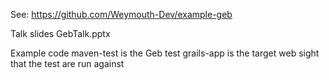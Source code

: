 See: https://github.com/Weymouth-Dev/example-geb

Talk slides
	GebTalk.pptx
	
Example code
	maven-test is the Geb test 
	grails-app is the target web sight that the test are run against

